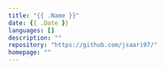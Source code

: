 ```yaml
---
title: "{{ .Name }}"
date: {{ .Date }}
languages: []
description: ""
repository: "https://github.com/jsaari97/"
homepage: ""
---
```

